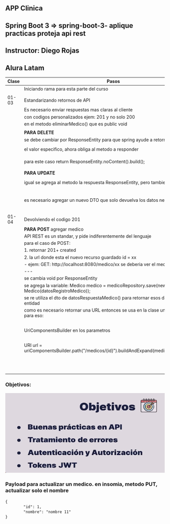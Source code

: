 ## APP Clinica
## Spring Boot 3 => spring-boot-3- aplique practicas proteja api rest
## Instructor: Diego Rojas
## Alura Latam

| Clase | Pasos                                                                                          | Errores/Observación              |
|-------|------------------------------------------------------------------------------------------------|----------------------------------|
|       | Iniciando rama para esta parte del curso                                                       |                                  |
|       |                                                                                                |                                  |
| 01-03 | Estandarizando retornos de API                                                                 |                                  |
|       | Es necesario enviar respuestas mas claras al cliente                                           |                                  |
|       | con codigos personalizados ejem: 201 y no solo 200                                             |                                  |
|       | en el metodo eliminarMedico() que es public void                                               |                                  |
|       |                                                                                                |                                  |
|       | **PARA DELETE**                                                                                |                                  |
|       | se debe cambiar por ResponseEntity para que spring ayude a retornar                            |                                  |
|       | el valor especifico, ahora obliga al metodo a responder                                        | ahora tenemos esta respuesta:    |
|       | para este caso return ResponseEntity.noContent().build();                                      | ![img_1.png](img_1.png)          |
|       |                                                                                                |                                  |
|       | **PARA UPDATE**                                                                                |                                  |
|       | igual se agrega al metodo la respuesta ResponseEntity, pero tambien                            | ahora da respuesta 200 ok + info |
|       | es necesario agregar un nuevo DTO que solo devuelva los datos necesarios                       | ![img_2.png](img_2.png)          |
|       |                                                                                                |                                  |
| 01-04 | Devolviendo el codigo 201                                                                      |                                  |
|       | **PARA POST**  agregar medico                                                                  |                                  |
|       | API REST es un standar, y pide indiferentemente del lenguaje                                   |                                  |
|       | para el caso de POST:                                                                          |                                  |
|       | 1. retornar  201+ created                                                                      |                                  |
|       | 2. la url donde esta el nuevo recurso guardado  id = xx                                        |                                  |
|       | - ejem: GET: http://localhost:8080/medico/xx   se deberia ver el medico                        |                                  |
|       | ---                                                                                            |                                  |
|       | se cambia void por ResponseEntity                                                              |                                  |
|       | se agrega la variable: Medico medico = medicoRepository.save(new Medico(datosRegistroMedico)); |                                  |
|       | se re utiliza el dto de datosRespuestaMedico() para retornar esos datos y no la entidad        |                                  |
|       | como es necesario retornar una URL entonces se usa en la clase un helper de spring para eso:   | nuevo id agregado:               |
|       | UriComponentsBuilder en los parametros                                                         | ![img_3.png](img_3.png)          |
|       | URI url = uriComponentsBuilder.path("/medicos/{id}").buildAndExpand(medico.getId()).toUri();   | en el header devuelve la url:    |
|       |                                                                                                | ![img_4.png](img_4.png)                                 |
|       |                                                                                                |                                  |


### Objetivos:

![img.png](img.png)


### Payload para actualizar un medico. en insomia, metodo PUT, actualizar solo el nombre

    {
			"id": 1,
			"nombre": "nombre 11"
    }

